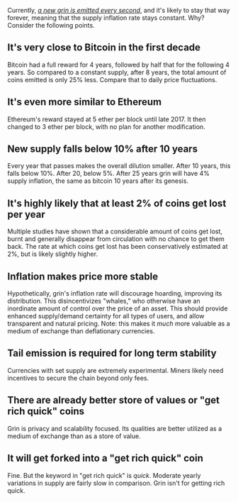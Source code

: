 Currently, *[a new grin is emitted every second](https://docs.google.com/spreadsheets/d/1hGyC8tSivtZqjlu8aQgjG0pKfKc0L0RO0leMfjPADp0/edit#gid=0)*, and it's likely to stay that way forever, meaning that the supply inflation rate stays constant. Why? Consider the following points.

## It's very close to Bitcoin in the first decade

Bitcoin had a full reward for 4 years, followed by half that for the following 4 years. So compared to a constant supply, after 8 years, the total amount of coins emitted is only 25% less. Compare that to daily price fluctuations. 

## It's even more similar to Ethereum

Ethereum's reward stayed at 5 ether per block until late 2017. It then changed to 3 ether per block, with no plan for another modification.

## New supply falls below 10% after 10 years

Every year that passes makes the overall dilution smaller. After 10 years, this falls below 10%. After 20, below 5%. After 25 years grin will have 4% supply inflation, the same as bitcoin 10 years after its genesis.

## It's highly likely that at least 2% of coins get lost per year

Multiple studies have shown that a considerable amount of coins get lost, burnt and generally disappear from circulation with no chance to get them back. The rate at which coins get lost has been conservatively estimated at 2%, but is likely slightly higher. 

## Inflation makes price more stable

Hypothetically, grin's inflation rate will discourage hoarding, improving its distribution. This disincentivizes "whales," who otherwise have an inordinate amount of control over the price of an asset. This should provide enhanced supply/demand certainty for all types of users, and allow transparent and natural pricing. Note: this makes it *much* more valuable as a medium of exchange than deflationary currencies.

## Tail emission is required for long term stability

Currencies with set supply are extremely experimental. Miners likely need incentives to secure the chain beyond only fees.

## There are already better store of values or "get rich quick" coins

Grin is privacy and scalability focused. Its qualities are better utilized as a medium of exchange than as a store of value.

## It will get forked into a "get rich quick" coin

Fine. But the keyword in "get rich quick" is _quick_. Moderate yearly variations in supply are fairly slow in comparison. Grin isn't for getting rich quick.